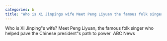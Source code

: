 ```yaml
---
categories: b
title: "Who is Xi Jinpings wife Meet Peng Liyuan the famous folk singer who helped pave the Chinese presidents path to power  ABC News"
---
```

Who is Xi Jinping"s wife? Meet Peng Liyuan, the famous folk singer who helped pave the Chinese president"s path to power&nbsp;&nbsp;ABC News